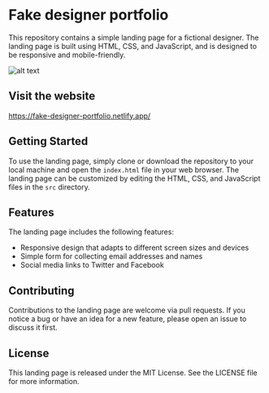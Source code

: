 # Fake designer portfolio

This repository contains a simple landing page for a fictional designer. The landing page is built using HTML, CSS, and JavaScript, and is designed to be responsive and mobile-friendly.

![alt text](https://github.com/ZaouiAmine/fake-designer-portfolio/blob/main/website.jpg?raw=true)


## Visit the website

https://fake-designer-portfolio.netlify.app/

## Getting Started

To use the landing page, simply clone or download the repository to your local machine and open the `index.html` file in your web browser. The landing page can be customized by editing the HTML, CSS, and JavaScript files in the `src` directory.

## Features

The landing page includes the following features:

- Responsive design that adapts to different screen sizes and devices
- Simple form for collecting email addresses and names
- Social media links to Twitter and Facebook

## Contributing

Contributions to the landing page are welcome via pull requests. If you notice a bug or have an idea for a new feature, please open an issue to discuss it first.

## License

This landing page is released under the MIT License. See the LICENSE file for more information.
